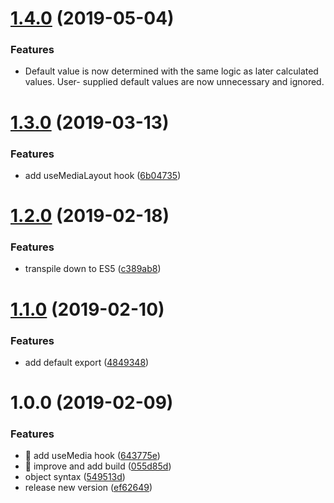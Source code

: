 # [1.4.0](https://github.com/streamich/use-media/compare/v1.3.0...v1.4.0) (2019-05-04)

### Features

* Default value is now determined with the same logic as later calculated values. User-
supplied default values are now unnecessary and ignored.

# [1.3.0](https://github.com/streamich/use-media/compare/v1.2.0...v1.3.0) (2019-03-13)


### Features

* add useMediaLayout hook ([6b04735](https://github.com/streamich/use-media/commit/6b04735))

# [1.2.0](https://github.com/streamich/use-media/compare/v1.1.0...v1.2.0) (2019-02-18)


### Features

* transpile down to ES5 ([c389ab8](https://github.com/streamich/use-media/commit/c389ab8))

# [1.1.0](https://github.com/streamich/use-media/compare/v1.0.0...v1.1.0) (2019-02-10)


### Features

* add default export ([4849348](https://github.com/streamich/use-media/commit/4849348))

# 1.0.0 (2019-02-09)


### Features

* 🎸 add useMedia hook ([643775e](https://github.com/streamich/use-media/commit/643775e))
* 🎸 improve and add build ([055d85d](https://github.com/streamich/use-media/commit/055d85d))
* object syntax ([549513d](https://github.com/streamich/use-media/commit/549513d))
* release new version ([ef62649](https://github.com/streamich/use-media/commit/ef62649))
